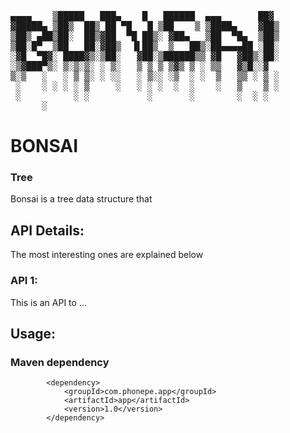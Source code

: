 <pre> 
▄▄▄▄    ▒█████   ███▄    █   ██████  ▄▄▄       ██▓
▓█████▄ ▒██▒  ██▒ ██ ▀█   █ ▒██    ▒ ▒████▄    ▓██▒
▒██▒ ▄██▒██░  ██▒▓██  ▀█ ██▒░ ▓██▄   ▒██  ▀█▄  ▒██▒
▒██░█▀  ▒██   ██░▓██▒  ▐▌██▒  ▒   ██▒░██▄▄▄▄██ ░██░
░▓█  ▀█▓░ ████▓▒░▒██░   ▓██░▒██████▒▒ ▓█   ▓██▒░██░
░▒▓███▀▒░ ▒░▒░▒░ ░ ▒░   ▒ ▒ ▒ ▒▓▒ ▒ ░ ▒▒   ▓▒█░░▓  
▒░▒   ░   ░ ▒ ▒░ ░ ░░   ░ ▒░░ ░▒  ░ ░  ▒   ▒▒ ░ ▒ ░
 ░    ░ ░ ░ ░ ▒     ░   ░ ░ ░  ░  ░    ░   ▒    ▒ ░
 ░          ░ ░           ░       ░        ░  ░ ░  
      ░                                            
</pre>
      


# BONSAI

### Tree 
Bonsai is a tree data structure that 


## API Details:
The most interesting ones are explained below

### API 1:
This is an API to ...

## Usage:

### Maven dependency
```
        <dependency>
            <groupId>com.phonepe.app</groupId>
            <artifactId>app</artifactId>
            <version>1.0</version>
        </dependency>
```